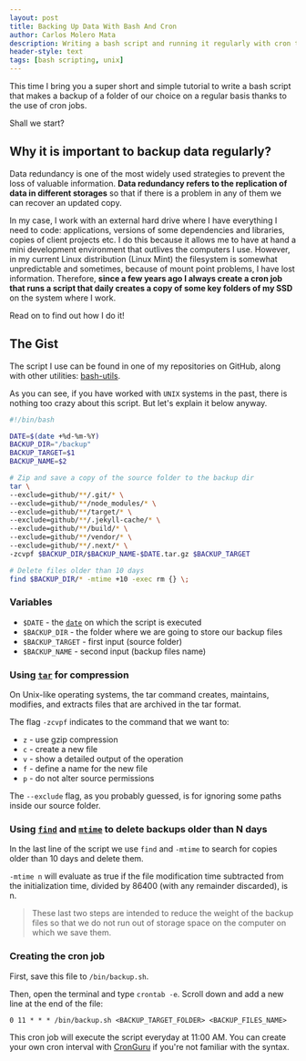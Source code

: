 ```yaml
---
layout: post
title: Backing Up Data With Bash And Cron
author: Carlos Molero Mata
description: Writing a bash script and running it regularly with cron to back up data.
header-style: text
tags: [bash scripting, unix]
---
```


This time I bring you a super short and simple tutorial to write a bash script that makes a backup of a folder of our choice on a regular basis thanks to the use of cron jobs.

Shall we start?

## Why it is important to backup data regularly?

Data redundancy is one of the most widely used strategies to prevent the loss of valuable information. **Data redundancy refers to the replication of data in different storages** so that if there is a problem in any of them we can recover an updated copy.

In my case, I work with an external hard drive where I have everything I need to code: applications, versions of some dependencies and libraries, copies of client projects etc. I do this because it allows me to have at hand a mini development environment that outlives the computers I use. However, in my current Linux distribution (Linux Mint) the filesystem is somewhat unpredictable and sometimes, because of mount point problems, I have lost information. Therefore, **since a few years ago I always create a cron job that runs a script that daily creates a copy of some key folders of my SSD** on the system where I work.

Read on to find out how I do it!

## The Gist

The script I use can be found in one of my repositories on GitHub, along with other utilities: [bash-utils](https://github.com/carlos-molero/bash-utils/blob/master/backup.sh).

As you can see, if you have worked with `UNIX` systems in the past, there is nothing too crazy about this script. But let's explain it below anyway.

```bash
#!/bin/bash

DATE=$(date +%d-%m-%Y)
BACKUP_DIR="/backup"
BACKUP_TARGET=$1
BACKUP_NAME=$2

# Zip and save a copy of the source folder to the backup dir
tar \
--exclude=github/**/.git/* \
--exclude=github/**/node_modules/* \
--exclude=github/**/target/* \
--exclude=github/**/.jekyll-cache/* \
--exclude=github/**/build/* \
--exclude=github/**/vendor/* \
--exclude=github/**/.next/* \
-zcvpf $BACKUP_DIR/$BACKUP_NAME-$DATE.tar.gz $BACKUP_TARGET

# Delete files older than 10 days
find $BACKUP_DIR/* -mtime +10 -exec rm {} \;
```

### Variables

- `$DATE` - the [`date`](https://www.geeksforgeeks.org/date-command-linux-examples/) on which the script is executed
- `$BACKUP_DIR` - the folder where we are going to store our backup files
- `$BACKUP_TARGET` - first input (source folder)
- `$BACKUP_NAME` - second input (backup files name)

### Using [`tar`](https://www.computerhope.com/unix/utar.htm) for compression

On Unix-like operating systems, the tar command creates, maintains, modifies, and extracts files that are archived in the tar format.

The flag `-zcvpf` indicates to the command that we want to:

- `z` - use gzip compression
- `c` - create a new file
- `v` - show a detailed output of the operation
- `f` - define a name for the new file
- `p` - do not alter source permissions

The `--exclude` flag, as you probably guessed, is for ignoring some paths inside our source folder.

### Using [`find`](https://www.ionos.com/digitalguide/server/configuration/linux-find-command/) and [`mtime`](https://www.computerhope.com/unix/utar.htm) to delete backups older than N days

In the last line of the script we use `find` and `-mtime` to search for copies older than 10 days and delete them.

`-mtime n` will evaluate as true if the file modification time subtracted from the initialization time, divided by 86400 (with any remainder discarded), is n.

> These last two steps are intended to reduce the weight of the backup files so that we do not run out of storage space on the computer on which we save them.

### Creating the cron job

First, save this file to `/bin/backup.sh`.

Then, open the terminal and type `crontab -e`. Scroll down and add a new line at the end of the file:

`0 11 * * * /bin/backup.sh <BACKUP_TARGET_FOLDER> <BACKUP_FILES_NAME>`

This cron job will execute the script everyday at 11:00 AM. You can create your own cron interval with [CronGuru](https://crontab.guru/) if you're not familiar with the syntax.
